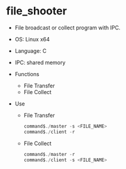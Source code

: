 # file_shooter
- File broadcast or collect program with IPC.
- OS: Linux x64
- Language: C
- IPC: shared memory

- Functions
	- File Transfer
	- File Collect

- Use
	- File Transfer
		``` c
		command$./master -s <FILE_NAME>
		command$./client -r

	- File Collect
		``` c
		command$./master -r
		command$./client -s <FILE_NAME>
